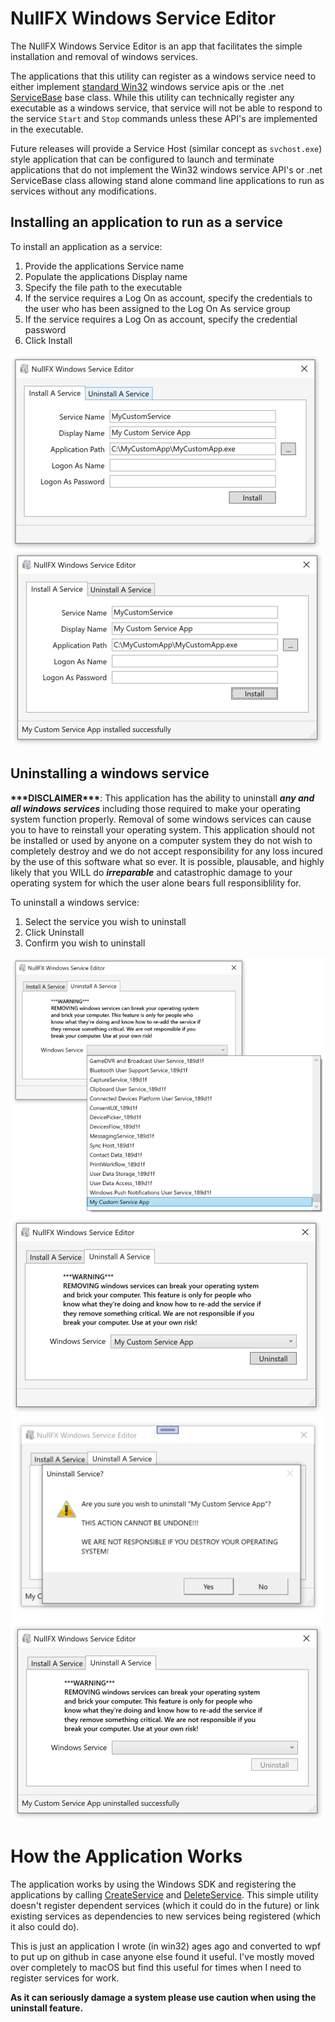 # NullFX Windows Service Editor

The NullFX Windows Service Editor is an app that facilitates the simple installation and removal of windows services.

The applications that this utility can register as a windows service need to either implement [standard Win32](https://docs.microsoft.com/en-us/windows/win32/api/winsvc/nc-winsvc-lpservice_main_functionw) windows service apis or the .net [ServiceBase](https://docs.microsoft.com/en-us/dotnet/api/system.serviceprocess.servicebase?view=dotnet-plat-ext-5.0) base class.  While this utility can technically register any executable as a windows service, that service will not be able to respond to the service `Start` and `Stop` commands unless these API's are implemented in the executable.  

Future releases will provide a Service Host (similar concept as `svchost.exe`) style application that can be configured to launch and terminate applications that do not implement the Win32 windows service API's or .net ServiceBase class allowing stand alone command line applications to run as services without any modifications. 

## Installing an application to run as a service

To install an application as a service:

1. Provide the applications Service name
2. Populate the applications Display name
3. Specify the file path to the executable
4. If the service requires a Log On as account, specify the credentials to the user who has been assigned to the Log On As service group
5. If the service requires a Log On as account, specify the credential password
6. Click Install

![](img/install.png)
![](img/installed.png)


## Uninstalling a windows service

**\*\*\*DISCLAIMER\*\*\***: This application has the ability to uninstall **_any and all windows services_** including those required to make your operating system function properly.  Removal of some windows services can cause you to have to reinstall your operating system.  This application should not be installed or used by anyone on a computer system they do not wish to completely destroy and we do not accept responsibility for any loss incured by the use of this software what so ever.  It is possible, plausable, and highly likely that you WILL do **_irreparable_** and catastrophic damage to your operating system for which the user alone bears full responsiblility for. 

To uninstall a windows service:

1. Select the service you wish to uninstall
2. Click Uninstall
3. Confirm you wish to uninstall

![](img/select_uninstall.png)
![](img/uninstall.png)
![](img/confirm_uninstall.png)
![](img/uninstalled.png)



# How the Application Works

The application works by using the Windows SDK and registering the applications by calling [CreateService](https://docs.microsoft.com/en-us/windows/win32/api/winsvc/nf-winsvc-createservicew) and [DeleteService](https://docs.microsoft.com/en-us/windows/win32/api/winsvc/nf-winsvc-deleteservice).  This simple utility doesn't register dependent services (which it could do in the future) or link existing services as dependencies to new services being registered (which it also could do).

This is just an application I wrote (in win32) ages ago and converted to wpf to put up on github in case anyone else found it useful.  I've mostly moved over completely to macOS but find this useful for times when I need to register services for work.  

**As it can seriously damage a system please use caution when using the uninstall feature.**
